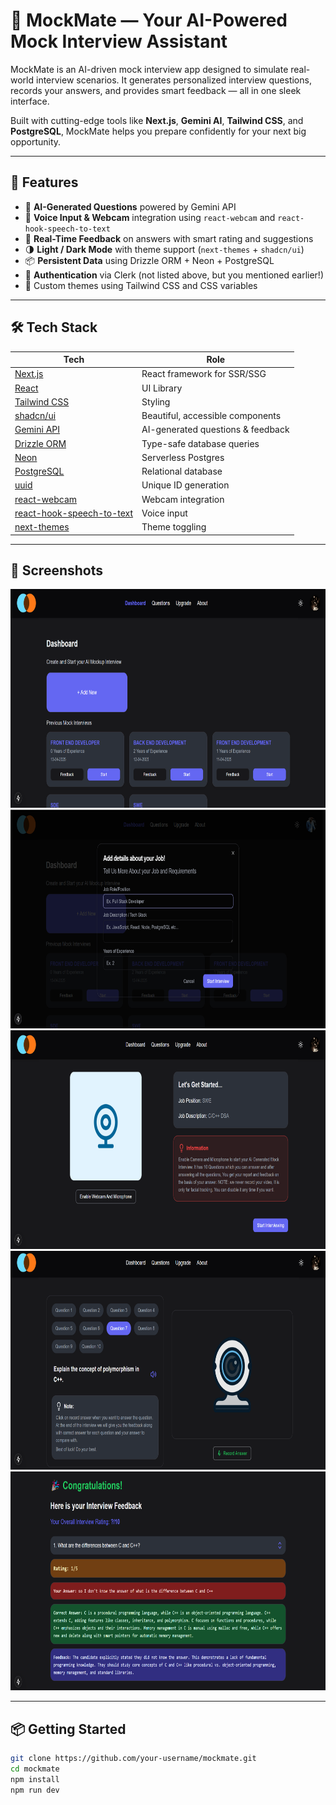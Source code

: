 # 🧠 MockMate — Your AI-Powered Mock Interview Assistant

MockMate is an AI-driven mock interview app designed to simulate real-world interview scenarios. It generates personalized interview questions, records your answers, and provides smart feedback — all in one sleek interface.

Built with cutting-edge tools like **Next.js**, **Gemini AI**, **Tailwind CSS**, and **PostgreSQL**, MockMate helps you prepare confidently for your next big opportunity.

---

## 🚀 Features

- 🎯 **AI-Generated Questions** powered by Gemini API
- 🎤 **Voice Input & Webcam** integration using `react-webcam` and `react-hook-speech-to-text`
- 📝 **Real-Time Feedback** on answers with smart rating and suggestions
- 🌗 **Light / Dark Mode** with theme support (`next-themes` + `shadcn/ui`)
- 📦 **Persistent Data** using Drizzle ORM + Neon + PostgreSQL
- 🔐 **Authentication** via Clerk (not listed above, but you mentioned earlier!)
- 🎨 Custom themes using Tailwind CSS and CSS variables

---

## 🛠️ Tech Stack

| Tech | Role |
|------|------|
| [Next.js](https://nextjs.org/) | React framework for SSR/SSG |
| [React](https://reactjs.org/) | UI Library |
| [Tailwind CSS](https://tailwindcss.com/) | Styling |
| [shadcn/ui](https://ui.shadcn.com/) | Beautiful, accessible components |
| [Gemini API](https://ai.google.dev/) | AI-generated questions & feedback |
| [Drizzle ORM](https://orm.drizzle.team/) | Type-safe database queries |
| [Neon](https://neon.tech/) | Serverless Postgres |
| [PostgreSQL](https://www.postgresql.org/) | Relational database |
| [uuid](https://www.npmjs.com/package/uuid) | Unique ID generation |
| [react-webcam](https://www.npmjs.com/package/react-webcam) | Webcam integration |
| [react-hook-speech-to-text](https://www.npmjs.com/package/react-hook-speech-to-text) | Voice input |
| [next-themes](https://www.npmjs.com/package/next-themes) | Theme toggling |

---

## 📸 Screenshots

<p align="center">
  <img src="/Images/1.png" alt="Home Screen" width="600" height="350" />
  <img src="/Images/2.png" alt="Job Description Entry" width="600" height="350" />
  <img src="/Images/3.png" alt="Question View" width="600" height="350" />
  <img src="/Images/4.png" alt="Answer Recording" width="600" height="350" />
  <img src="/Images/5.png" alt="Voice Input" width="600" height="350" />
</p>


---

## 📦 Getting Started

```bash
git clone https://github.com/your-username/mockmate.git
cd mockmate
npm install
npm run dev
